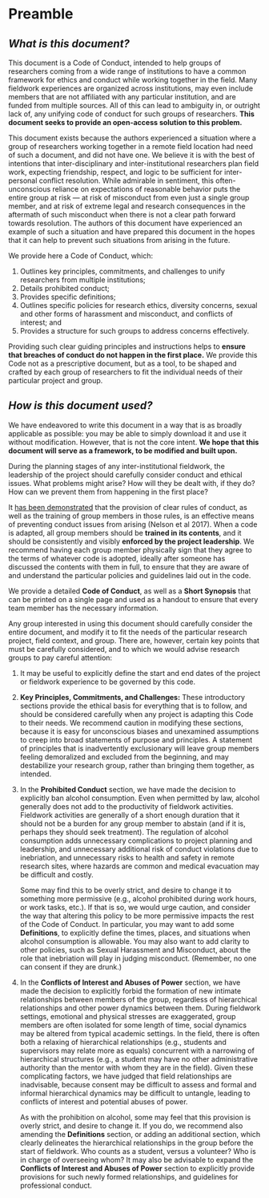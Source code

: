 # Preamble
## _What is this document?_  
This document is a Code of Conduct, intended to help groups of researchers coming from a wide range of institutions to have a common framework for ethics and conduct while working together in the field. Many fieldwork experiences are organized across institutions, may even include members that are not affiliated with any particular institution, and are funded from multiple sources. All of this can lead to ambiguity in, or outright lack of, any unifying code of conduct for such groups of researchers. **This document seeks to provide an open-access solution to this problem.** 

This document exists because the authors experienced a situation where a group of researchers working together in a remote field location had need of such a document, and did not have one. We believe it is with the best of intentions that inter-disciplinary and inter-institutional researchers plan field work, expecting friendship, respect, and logic to be sufficient for inter-personal conflict resolution. While admirable in sentiment, this often-unconscious reliance on expectations of reasonable behavior puts the entire group at risk — at risk of misconduct from even just a single group member, and at risk of extreme legal and research consequences in the aftermath of such misconduct when there is not a clear path forward towards resolution. The authors of this document have experienced an example of such a situation and have prepared this document in the hopes that it can help to prevent such situations from arising in the future. 

We provide here a Code of Conduct, which: 
1. Outlines key principles, commitments, and challenges to unify researchers from multiple institutions; 
2. Details prohibited conduct; 
3. Provides specific definitions; 
4. Outlines specific policies for research ethics, diversity concerns, sexual and other forms of harassment and misconduct, and conflicts of interest; and
5. Provides a structure for such groups to address concerns effectively. 

Providing such clear guiding principles and instructions helps to **ensure that breaches of conduct do not happen in the first place.** We provide this Code not as a prescriptive document, but as a tool, to be shaped and crafted by each group of researchers to fit the individual needs of their particular project and group. 

## _How is this document used?_
We have endeavored to write this document in a way that is as broadly applicable as possible: you may be able to simply download it and use it without modification. However, that is not the core intent. **We hope that this document will serve as a framework, to be modified and built upon.**

During the planning stages of any inter-institutional fieldwork, the leadership of the project should carefully consider conduct and ethical issues. What problems might arise? How will they be dealt with, if they do? How can we prevent them from happening in the first place? 

It [has been demonstrated](https://anthrosource.onlinelibrary.wiley.com/doi/10.1111/aman.12929) that the provision of clear rules of conduct, as well as the training of group members in those rules, is an effective means of preventing conduct issues from arising (Nelson et al 2017). When a code is adapted, all group members should be **trained in its contents**, and it should be consistently and visibly **enforced by the project leadership**. We recommend having each group member physically sign that they agree to the terms of whatever code is adopted, ideally after someone has discussed the contents with them in full, to ensure that they are aware of and understand the particular policies and guidelines laid out in the code. 

We provide a detailed **Code of Conduct**, as well as a **Short Synopsis** that can be printed on a single page and used as a handout to ensure that every team member has the necessary information. 

Any group interested in using this document should carefully consider the entire document, and modify it to fit the needs of the particular research project, field context, and group. There are, however, certain key points that must be carefully considered, and to which we would advise research groups to pay careful attention: 

1. It may be useful to explicitly define the start and end dates of the project or fieldwork experience to be governed by this code.
2. **Key Principles, Commitments, and Challenges:** These introductory sections provide the ethical basis for everything that is to follow, and should be considered carefully when any project is adapting this Code to their needs. We recommend caution in modifying these sections, because it is easy for unconscious biases and unexamined assumptions to creep into broad statements of purpose and principles. A statement of principles that is inadvertently exclusionary will leave group members feeling demoralized and excluded from the beginning, and may destabilize your research group, rather than bringing them together, as intended. 
3. In the **Prohibited Conduct** section, we have made the decision to explicitly ban alcohol consumption. Even when permitted by law, alcohol generally does not add to the productivity of fieldwork activities. Fieldwork activities are generally of a short enough duration that it should not be a burden for any group member to abstain (and if it is, perhaps they should seek treatment). The regulation of alcohol consumption adds unnecessary complications to project planning and leadership, and unnecessary additional risk of conduct violations due to inebriation, and unnecessary risks to health and safety in remote research sites, where hazards are common and medical evacuation may be difficult and costly. 

   Some may find this to be overly strict, and desire to change it to something more permissive (e.g., alcohol prohibited during work hours, or work tasks, etc.). If that is so, we would urge caution, and consider the way that altering this policy to be more permissive impacts the rest of the Code of Conduct. In particular, you may want to add some **Definitions**, to explicitly define the times, places, and situations when alcohol consumption is allowable. You may also want to add clarity to other policies, such as Sexual Harassment and Misconduct, about the role that inebriation will play in judging misconduct. (Remember, no one can consent if they are drunk.) 
  
4. In the **Conflicts of Interest and Abuses of Power** section, we have made the decision to explicitly forbid the formation of new intimate relationships between members of the group, regardless of hierarchical relationships and other power dynamics between them. During fieldwork settings, emotional and physical stresses are exaggerated, group members are often isolated for some length of time, social dynamics may be altered from typical academic settings. In the field, there is often both a relaxing of hierarchical relationships (e.g., students and supervisors may relate more as equals) concurrent with a narrowing of hierarchical structures (e.g., a student may have no other administrative authority than the mentor with whom they are in the field). Given these complicating factors, we have judged that field relationships are inadvisable, because consent may be difficult to assess and formal and informal hierarchical dynamics may be difficult to untangle, leading to conflicts of interest and potential abuses of power. 

   As with the prohibition on alcohol, some may feel that this provision is overly strict, and desire to change it. If you do, we recommend also amending the **Definitions** section, or adding an additional section, which clearly delineates the hierarchical relationships in the group before the start of fieldwork. Who counts as a student, versus a volunteer? Who is in charge of overseeing whom? It may also be advisable to expand the **Conflicts of Interest and Abuses of Power** section to explicitly provide provisions for such newly formed relationships, and guidelines for professional conduct.
